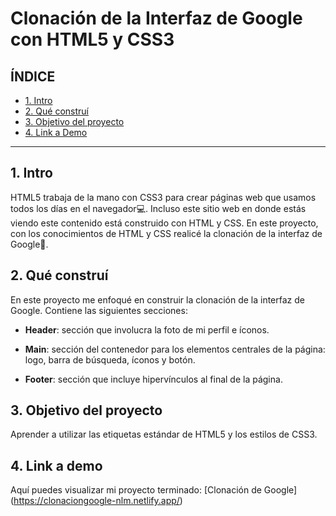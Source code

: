 # Clonación de la Interfaz de Google con HTML5 y CSS3

## **ÍNDICE**

* [1. Intro](#)
* [2. Qué construí](#)
* [3. Objetivo del proyecto](#)
* [4. Link a Demo](#)

****

## 1. Intro

HTML5 trabaja de la mano con CSS3 para crear páginas web que usamos todos los días en el navegador💻. Incluso este sitio web en donde estás viendo este contenido está construido con HTML y CSS. En este proyecto, con los conocimientos de HTML y CSS realicé la clonación de la interfaz de Google🙌.

## 2. Qué construí

En este proyecto me enfoqué en construir la clonación de la interfaz de Google. Contiene las siguientes secciones:

* **Header**: sección que involucra la foto de mi perfil e íconos.

* **Main**: sección del contenedor para los elementos centrales de la página: logo, barra de búsqueda, íconos y botón.

* **Footer**: sección que incluye hipervínculos al final de la página.

## 3. Objetivo del proyecto

Aprender a utilizar las etiquetas estándar de HTML5 y los estilos de CSS3.

## 4. Link a demo
Aquí puedes visualizar mi proyecto terminado: [Clonación de Google] (https://clonaciongoogle-nlm.netlify.app/)

